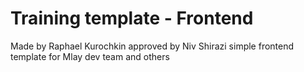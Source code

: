 # Training template - Frontend

Made by Raphael Kurochkin approved by Niv Shirazi
simple frontend template for Mlay dev team and others

